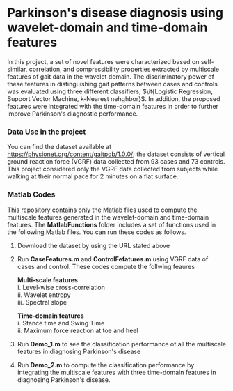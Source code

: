 # Parkinson's disease diagnosis using wavelet-domain and time-domain features
In this project, a set of novel features were characterized based on self-similar, correlation, and compressibility properties extracted by multiscale features of gait data in the wavelet domain. The discriminatory power of these features in distinguishing gait patterns between cases and controls was evaluated using three different classifiers, $\it{Logistic Regression, Support Vector Machine, k-Nearest nehghbor}$. In addition, the proposed features were integrated with the time-domain features in order to further improve Parkinson's diagnostic performance. 

### Data Use in the project 
You can find the dataset available at https://physionet.org/content/gaitpdb/1.0.0/; the dataset consists of vertical ground reaction force (VGRF) data collected from 93 cases and 73 controls. This project considered only the VGRF data collected from subjects while walking at their normal pace for 2 minutes on a flat surface. 


### Matlab Codes 
This repository contains only the Matlab files used to compute the multiscale features generated in the wavelet-domain and time-domain features. The **MatlabFunctions** folder includes a set of functions used in the following Matlab files. You can run these codes as follows.

1. Download the dataset by using the URL stated above

2. Run **CaseFeatures.m** and **ControlFefatures.m** using VGRF data of cases and control. These codes compute the follwing feaures 

   **Multi-scale features**\
      i. Level-wise cross-correlation \
      ii. Wavelet entropy\
      iii. Spectral slope 
    
   **Time-domain features** \
      i. Stance time and Swing Time\
      ii. Maximum force reaction at toe and heel

3. Run **Demo_1.m** to see the classification performance of all the multiscale features in diagnosing Parkinson's disease

4. Run **Demo_2.m** to compute the classification performance by integrating the multiscale features with three time-domain features in diagnosing Parkinson's disease.

